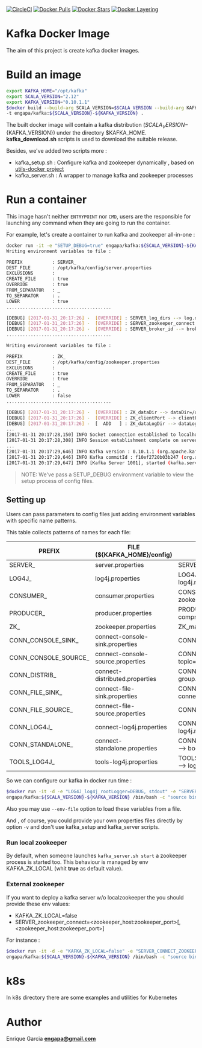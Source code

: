 [![CircleCI](https://circleci.com/gh/engapa/kafka-docker/tree/master.svg?style=svg)](https://circleci.com/gh/engapa/kafka-docker/tree/master)
[![Docker Pulls](https://img.shields.io/docker/pulls/engapa/kafka.svg)](https://hub.docker.com/r/engapa/kafka/)
[![Docker Stars](https://img.shields.io/docker/stars/engapa/kafka.svg)](https://hub.docker.com/r/engapa/kafka/)
[![Docker Layering](https://images.microbadger.com/badges/image/engapa/kafka.svg)](https://microbadger.com/images/engapa/kafka)
# Kafka Docker Image

The aim of this project is create kafka docker images.

# Build an image

```bash
export KAFKA_HOME="/opt/kafka"
export SCALA_VERSION="2.12"
export KAFKA_VERSION="0.10.1.1"
$docker build --build-arg SCALA_VERSION=$SCALA_VERSION --build-arg KAFKA_VERSION=$KAFKA_VERSION \
-t engapa/kafka:${SCALA_VERSION}-${KAFKA_VERSION} .
```

The built docker image will contain a kafka distribution (${SCALA_VERSION}-${KAFKA_VERSION}) under the directory $KAFKA_HOME.
**kafka_download.sh** scripts is used to download the suitable release.

Besides, we've added two scripts more :

* kafka_setup.sh  : Configure kafka and zookeeper dynamically , based on [utils-docker project](https://github.com/engapa/utils-docker)
* kafka_server.sh : A wrapper to manage kafka and zookeeper processes

# Run a container

This image hasn't neither `ENTRYPOINT` nor `CMD`, users are the responsible for launching any command when they are going to run the container.

For example, let's create a container to run kafka and zookeeper all-in-one :

```bash
docker run -it -e "SETUP_DEBUG=true" engapa/kafka:${SCALA_VERSION}-${KAFKA_VERSION} /bin/bash -c "source bin/kafka_setup.sh && bin/kafka_server.sh start"
Writing environment variables to file :

PREFIX           : SERVER_
DEST_FILE        : /opt/kafka/config/server.properties
EXCLUSIONS       :
CREATE_FILE      : true
OVERRIDE         : true
FROM_SEPARATOR   : _
TO_SEPARATOR     : .
LOWER            : true
.......................................

[DEBUG] [2017-01-31_20:17:26] -  [OVERRIDE] : SERVER_log_dirs --> log.dirs=/opt/kafka/logs
[DEBUG] [2017-01-31_20:17:26] -  [OVERRIDE] : SERVER_zookeeper_connect --> zookeeper.connect=localhost:2181
[DEBUG] [2017-01-31_20:17:26] -  [OVERRIDE] : SERVER_broker_id --> broker.id=-1
.......................................

Writing environment variables to file :

PREFIX           : ZK_
DEST_FILE        : /opt/kafka/config/zookeeper.properties
EXCLUSIONS       :
CREATE_FILE      : true
OVERRIDE         : true
FROM_SEPARATOR   : _
TO_SEPARATOR     : .
LOWER            : false
.......................................

[DEBUG] [2017-01-31_20:17:26] -  [OVERRIDE] : ZK_dataDir --> dataDir=/opt/kafka/zookeeper/data
[DEBUG] [2017-01-31_20:17:26] -  [OVERRIDE] : ZK_clientPort --> clientPort=2181
[DEBUG] [2017-01-31_20:17:26] -  [  ADD   ] : ZK_dataLogDir --> dataLogDir=/opt/kafka/zookeeper/data-log
...
[2017-01-31 20:17:28,150] INFO Socket connection established to localhost/127.0.0.1:2181, initiating session (org.apache.zookeeper.ClientCnxn)
[2017-01-31 20:17:28,308] INFO Session establishment complete on server localhost/127.0.0.1:2181, sessionid = 0x159f62cc8c00000, negotiated timeout = 6000 (org.apache.zookeeper.ClientCnxn)
...
[2017-01-31 20:17:29,646] INFO Kafka version : 0.10.1.1 (org.apache.kafka.common.utils.AppInfoParser)
[2017-01-31 20:17:29,646] INFO Kafka commitId : f10ef2720b03b247 (org.apache.kafka.common.utils.AppInfoParser)
[2017-01-31 20:17:29,647] INFO [Kafka Server 1001], started (kafka.server.KafkaServer)
```

>NOTE: We've pass a SETUP_DEBUG environment variable to view the setup process of config files.

## Setting up

Users can pass parameters to config files just adding environment variables with specific name patterns.

This table collects patterns of names for each file:

PREFIX     | FILE (${KAFKA_HOME}/config) |         Example
-----------|-----------------------------|-----------------------------
SERVER_    | server.properties           | SERVER_broker_id=1 --> broker.id=1
LOG4J_     | log4j.properties |  LOG4J_log4j_rootLogger=INFO, stdout--> log4j.rootLogger=INFO, stdout
CONSUMER_  | consumer.properties| CONSUMER_zookeeper_connect=127.0.0.1:2181 --> zookeeper.connect=127.0.0.1:2181
PRODUCER_  | producer.properties| PRODUCER_compression_type=none --> compression.type=none
ZK_        | zookeeper.properties | ZK_maxClientCnxns=0 --> maxClientCnxns=0
CONN_CONSOLE_SINK_ |connect-console-sink.properties | CONN_CONSOLE_SINK_tasks_max=1 --> tasks.max=1
CONN_CONSOLE_SOURCE_ | connect-console-source.properties | CONN_CONSOLE_SOURCE_topic=connect-test --> topic=connect-test
CONN_DISTRIB_ | connect-distributed.properties | CONN_DISTRIB_group_id=connect-cluster --> group.id=connect-cluster
CONN_FILE_SINK_   | connect-file-sink.properties | CONN_FILE_SINK_connector_class=FileStreamSink --> connector.class=FileStreamSink
CONN_FILE_SOURCE_ | connect-file-source.properties | CONN_FILE_SOURCE_tasks_max=1 --> tasks.max=1
CONN_LOG4J_ | connect-log4j.properties | CONN_LOG4J_log4j_rootLogger=INFO, stdout --> log4j.rootLogger=INFO, stdout
CONN_STANDALONE_ | connect-standalone.properties | CONN_STANDALONE_bootstrap_servers=localhost:9092 --> bootstrap.servers=localhost:9092
TOOLS_LOG4J_ | tools-log4j.properties | TOOLS_LOG4J_log4j_appender_stderr_Target=System.err --> log4j.appender.stderr.Target=System.err

So we can configure our kafka in docker run time :

```bash
$docker run -it -d -e "LOG4J_log4j_rootLogger=DEBUG, stdout" -e "SERVER_log_retention_hours=24"\
engapa/kafka:${SCALA_VERSION}-${KAFKA_VERSION} /bin/bash -c "source bin/kafka_setup.sh && bin/kafka_server.sh start"
```

Also you may use `--env-file` option to load these variables from a file.

And , of course, you could provide your own properties files directly by option `-v` and don't use kafka_setup and kafka_server scripts.

### Run local zookeeper

By default, when someone launches  `kafka_server.sh start` a zookeeper process is started too.
This behaviour is managed by env KAFKA_ZK_LOCAL (whit **true** as default value).

### External zookeeper

If you want to deploy a kafka server w/o localzookeeper the you should provide these env values:

* KAFKA_ZK_LOCAL=false
* SERVER_zookeeper_connect=\<zookeeper_host:zookeeper_port\>\[\,<zookeeper_host:zookeeper_port\>\]

For instance :

```bash
$docker run -it -d -e "KAFKA_ZK_LOCAL=false" -e "SERVER_CONNECT_ZOOKEEPER=zookeeperserver1:2181,zookeeperserver2:2181,zookeeperserver3:2181" \
engapa/kafka:${SCALA_VERSION}-${KAFKA_VERSION} /bin/bash -c "source bin/kafka_setup.sh && bin/kafka_server.sh start"
```

# k8s

In k8s directory there are some examples and utilities for Kubernetes

# Author

Enrique Garcia **engapa@gmail.com**